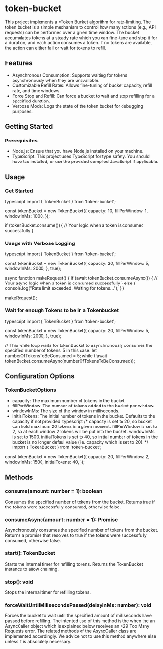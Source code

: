 # token-bucket
This project implements a *Token Bucket algorithm for rate-limiting. The token bucket is a simple mechanism to control how many actions (e.g., API requests) can be performed over a given time window. The bucket accumulates tokens at a steady rate which you can fine-tune and stop it for a duration, and each action consumes a token. If no tokens are available, the action can either fail or wait for tokens to refill.

## Features
- Asynchronous Consumption: Supports waiting for tokens asynchronously when they are unavailable.
- Customizable Refill Rates: Allows fine-tuning of bucket capacity, refill rate, and time windows.
- Force Stop and Refill: Can force a bucket to wait and stop refilling for a specified duration.
- Verbose Mode: Logs the state of the token bucket for debugging purposes.


## Getting Started

### Prerequisites
- Node.js: Ensure that you have Node.js installed on your machine.
- TypeScript: This project uses TypeScript for type safety. You should have tsc installed, or use the provided compiled JavaScript if applicable.

## Usage

### Get Started

typescript
import { TokenBucket } from 'token-bucket';

const tokenBucket = new TokenBucket({
  capacity: 10,
  fillPerWindow: 1,
  windowInMs: 1000,
});

if (tokenBucket.consume()) {
  // Your logic when a token is consumed successfully
}

### Usage with Verbose Logging

typescript
import { TokenBucket } from 'token-bucket';

const tokenBucket = new TokenBucket({
  capacity: 20,
  fillPerWindow: 5,
  windowInMs: 2000,
}, true);

async function makeRequest() {
  if (await tokenBucket.consumeAsync()) {
    // Your async logic when a token is consumed successfully
  } else {
    console.log("Rate limit exceeded. Waiting for tokens...");
  }
}

makeRequest();

### Wait for enough Tokens to be in a Tokenbucket

typescript
import { TokenBucket } from 'token-bucket';

const tokenBucket = new TokenBucket({
  capacity: 20,
  fillPerWindow: 5,
  windowInMs: 2000,
}, true);

// This while loop waits for tokenBucket to asynchronously consumes the specified number of tokens, 5 in this case.
let numberOfTokensToBeConsumed = 5;
while (!await tokenBucket.consumeAsync(numberOfTokensToBeConsumed));


## Configuration Options

### TokenBucketOptions

- capacity: The maximum number of tokens in the bucket.
- fillPerWindow: The number of tokens added to the bucket per window.
- windowInMs: The size of the window in milliseconds.
- initialTokens: The initial number of tokens in the bucket. Defaults to the capacity if not provided.
typescript
/*
capacity is set to 20, so bucket can hold maximum 20 tokens in a given moment.
fillPerWindow is set to 2, so at each window 2 tokens will be put into the bucket.
windowInMs is set to 1500.
initialTokens is set to 40, so initial number of tokens in the bucket is no longer defaul value (i.e. capacity which is set to 20).
*/
import { TokenBucket } from 'token-bucket';

const tokenBucket = new TokenBucket({
  capacity: 20,
  fillPerWindow: 2,
  windowInMs: 1500,
  initialTokens: 40,
});


## Methods

### consume(amount: number = 1): boolean

Consumes the specified number of tokens from the bucket. Returns true if the tokens were successfully consumed, otherwise false.

### consumeAsync(amount: number = 1): Promise<boolean>

Asynchronously consumes the specified number of tokens from the bucket. Returns a promise that resolves to true if the tokens were successfully consumed, otherwise false.

### start(): TokenBucket

Starts the internal timer for refilling tokens. Returns the TokenBucket instance to allow chaining.

### stop(): void

Stops the internal timer for refilling tokens.

### forceWaitUntilMilisecondsPassed(delayInMs: number): void

Forces the bucket to wait until the specified amount of milliseconds have passed before refilling.
The intented use of this method is the when the an AsyncCaller object which is explained below receives an 429 Too Many Requests error. 
The related methods of the AsyncCaller class are implemented accordingly. We advice not to use this method anywhere else
unless it is absolutely necessary.
